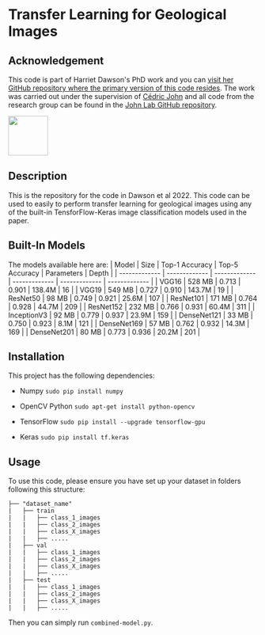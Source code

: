 # Transfer Learning for Geological Images
## Acknowledgement
This code is part of Harriet Dawson's PhD work and you can [visit her GitHub repository where the primary version of this code resides](https://github.com/harrietldawson). The work was carried out under the supervision of [Cédric John](https://github.com/cedricmjohn) and all code from the research group can be found in the [John Lab GitHub repository](https://github.com/johnlab-research).

<img src="https://www.john-lab.org/wp-content/uploads/2023/01/footer_small_logo.png" style="width:80px">

## Description
This is the repository for the code in Dawson et al 2022. This code can be used to easily to perform transfer learning for geological images using any of the built-in TensforFlow-Keras image classification models used in the paper.

## Built-In Models
The models available here are:
| Model  | Size  |  Top-1 Accuracy  |  Top-5 Accuracy  |  Parameters  |  Depth  |
| -------------     | ------------- | -------------| ------------- | ------------- | ------------- |
| VGG16    | 528 MB    |  0.713    | 0.901    | 138.4M    | 16    |
| VGG19    | 549 MB    |  0.727    | 0.910    | 143.7M    | 19    |
| ResNet50    |  98 MB    | 0.749    | 0.921    | 25.6M    |  107    |
| ResNet101    |  171 MB    | 0.764    | 0.928    | 44.7M     | 209    |
| ResNet152    |  232 MB    | 0.766    | 0.931    | 60.4M     | 311    |
| InceptionV3    | 92 MB    | 0.779    | 0.937    | 23.9M    |  159    |
| DenseNet121    | 33 MB    | 0.750    | 0.923    | 8.1M    | 121    |
| DenseNet169    | 57 MB    | 0.762    | 0.932    | 14.3M    |  169    |
| DenseNet201    | 80 MB    | 0.773    | 0.936    | 20.2M    |  201    |

## Installation
This project has the following dependencies:

- Numpy `sudo pip install numpy`

- OpenCV Python `sudo apt-get install python-opencv`

- TensorFlow `sudo pip install --upgrade tensorflow-gpu`

- Keras `sudo pip install tf.keras` 

## Usage
To use this code, please ensure you have set up your dataset in folders following this structure:

    ├── "dataset_name"                   
    |   ├── train
    |   |   ├── class_1_images
    |   |   ├── class_2_images
    |   |   ├── class_X_images
    |   |   ├── .....
    |   ├── val
    |   |   ├── class_1_images
    |   |   ├── class_2_images
    |   |   ├── class_X_images
    |   |   ├── .....
    |   ├── test
    |   |   ├── class_1_images
    |   |   ├── class_2_images
    |   |   ├── class_X_images
    |   |   ├── .....

Then you can simply run `combined-model.py`.  
